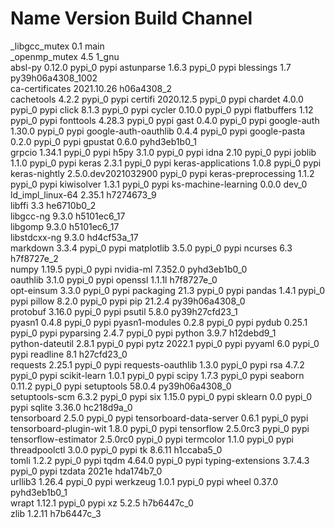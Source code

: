 # Name                    Version                   Build  Channel
_libgcc_mutex             0.1                        main  
_openmp_mutex             4.5                       1_gnu  
absl-py                   0.12.0                   pypi_0    pypi
astunparse                1.6.3                    pypi_0    pypi
blessings                 1.7             py39h06a4308_1002  
ca-certificates           2021.10.26           h06a4308_2  
cachetools                4.2.2                    pypi_0    pypi
certifi                   2020.12.5                pypi_0    pypi
chardet                   4.0.0                    pypi_0    pypi
click                     8.1.3                    pypi_0    pypi
cycler                    0.10.0                   pypi_0    pypi
flatbuffers               1.12                     pypi_0    pypi
fonttools                 4.28.3                   pypi_0    pypi
gast                      0.4.0                    pypi_0    pypi
google-auth               1.30.0                   pypi_0    pypi
google-auth-oauthlib      0.4.4                    pypi_0    pypi
google-pasta              0.2.0                    pypi_0    pypi
gpustat                   0.6.0              pyhd3eb1b0_1  
grpcio                    1.34.1                   pypi_0    pypi
h5py                      3.1.0                    pypi_0    pypi
idna                      2.10                     pypi_0    pypi
joblib                    1.1.0                    pypi_0    pypi
keras                     2.3.1                    pypi_0    pypi
keras-applications        1.0.8                    pypi_0    pypi
keras-nightly             2.5.0.dev2021032900          pypi_0    pypi
keras-preprocessing       1.1.2                    pypi_0    pypi
kiwisolver                1.3.1                    pypi_0    pypi
ks-machine-learning       0.0.0                     dev_0    <develop>
ld_impl_linux-64          2.35.1               h7274673_9  
libffi                    3.3                  he6710b0_2  
libgcc-ng                 9.3.0               h5101ec6_17  
libgomp                   9.3.0               h5101ec6_17  
libstdcxx-ng              9.3.0               hd4cf53a_17  
markdown                  3.3.4                    pypi_0    pypi
matplotlib                3.5.0                    pypi_0    pypi
ncurses                   6.3                  h7f8727e_2  
numpy                     1.19.5                   pypi_0    pypi
nvidia-ml                 7.352.0            pyhd3eb1b0_0  
oauthlib                  3.1.0                    pypi_0    pypi
openssl                   1.1.1l               h7f8727e_0  
opt-einsum                3.3.0                    pypi_0    pypi
packaging                 21.3                     pypi_0    pypi
pandas                    1.4.1                    pypi_0    pypi
pillow                    8.2.0                    pypi_0    pypi
pip                       21.2.4           py39h06a4308_0  
protobuf                  3.16.0                   pypi_0    pypi
psutil                    5.8.0            py39h27cfd23_1  
pyasn1                    0.4.8                    pypi_0    pypi
pyasn1-modules            0.2.8                    pypi_0    pypi
pydub                     0.25.1                   pypi_0    pypi
pyparsing                 2.4.7                    pypi_0    pypi
python                    3.9.7                h12debd9_1  
python-dateutil           2.8.1                    pypi_0    pypi
pytz                      2022.1                   pypi_0    pypi
pyyaml                    6.0                      pypi_0    pypi
readline                  8.1                  h27cfd23_0  
requests                  2.25.1                   pypi_0    pypi
requests-oauthlib         1.3.0                    pypi_0    pypi
rsa                       4.7.2                    pypi_0    pypi
scikit-learn              1.0.1                    pypi_0    pypi
scipy                     1.7.3                    pypi_0    pypi
seaborn                   0.11.2                   pypi_0    pypi
setuptools                58.0.4           py39h06a4308_0  
setuptools-scm            6.3.2                    pypi_0    pypi
six                       1.15.0                   pypi_0    pypi
sklearn                   0.0                      pypi_0    pypi
sqlite                    3.36.0               hc218d9a_0  
tensorboard               2.5.0                    pypi_0    pypi
tensorboard-data-server   0.6.1                    pypi_0    pypi
tensorboard-plugin-wit    1.8.0                    pypi_0    pypi
tensorflow                2.5.0rc3                 pypi_0    pypi
tensorflow-estimator      2.5.0rc0                 pypi_0    pypi
termcolor                 1.1.0                    pypi_0    pypi
threadpoolctl             3.0.0                    pypi_0    pypi
tk                        8.6.11               h1ccaba5_0  
tomli                     1.2.2                    pypi_0    pypi
tqdm                      4.64.0                   pypi_0    pypi
typing-extensions         3.7.4.3                  pypi_0    pypi
tzdata                    2021e                hda174b7_0  
urllib3                   1.26.4                   pypi_0    pypi
werkzeug                  1.0.1                    pypi_0    pypi
wheel                     0.37.0             pyhd3eb1b0_1  
wrapt                     1.12.1                   pypi_0    pypi
xz                        5.2.5                h7b6447c_0  
zlib                      1.2.11               h7b6447c_3  

